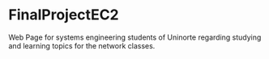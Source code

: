 # FinalProjectEC2
Web Page for systems engineering students of Uninorte regarding studying and learning topics for the network classes.
